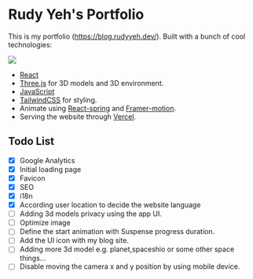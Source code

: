 # Rudy Yeh's Portfolio

This is my portfolio (https://blog.rudyyeh.dev/). Built with a bunch of cool technologies:

![](https://skillicons.dev/icons?i=js,react,tailwind,vite)

- [React](https://reactjs.org/)
- [Three.js](https://threejs.org/) for 3D models and 3D environment.
- [JavaScript](https://developer.mozilla.org/zh-TW/docs/Web/JavaScript)
- [TailwindCSS](https://tailwindcss.com/) for styling.
- Animate using [React-spring](https://react-spring.dev/) and [Framer-motion](https://www.framer.com/motion/).
- Serving the website through [Vercel](https://vercel.com/).

## Todo List

- [x] Google Analytics
- [x] Initial loading page
- [x] Favicon
- [x] SEO
- [x] i18n
- [x] According user location to decide the website language
- [ ] Adding 3d models privacy using the app UI.
- [ ] Optimize image
- [ ] Define the start animation with Suspense progress duration.
- [ ] Add the UI icon with my blog site.
- [ ] Adding more 3d model e.g. planet,spaceshio or some other space things...
- [ ] Disable moving the camera x and y position by using mobile device.
